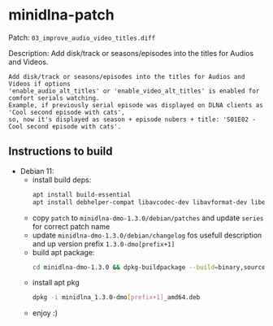 # minidlna-patch

Patch: `03_improve_audio_video_titles.diff`

Description: Add disk/track or seasons/episodes into the titles for Audios and Videos.
 
    Add disk/track or seasons/episodes into the titles for Audios and Videos if options
    'enable_audio_alt_titles' or 'enable_video_alt_titles' is enabled for comfort serials watching.
    Example, if previously serial episode was displayed on DLNA clients as 'Cool second episode with cats',
    so, now it's displayed as season + episode nubers + title: 'S01E02 - Cool second episode with cats'.

## Instructions to build
- Debian 11:
    - install build deps:
      ``` bash
      apt install build-essential
      apt install debhelper-compat libavcodec-dev libavformat-dev libexif-dev libjpeg62-turbo-dev libid3tag0-dev libvorbis-dev libsqlite3-dev libflac-dev quilt
      ```
    - copy `patch`  to `minidlna-dmo-1.3.0/debian/patches` and update `series` for correct patch name
    - update `minidlna-dmo-1.3.0/debian/changelog` fos usefull description and up version prefix `1.3.0-dmo[prefix+1]`
    - build apt package:
      ``` bash
      cd minidlna-dmo-1.3.0 && dpkg-buildpackage --build=binary,source -kyourmail@mailbox.com -uc -us -tc
      ```
    - install apt pkg
      ```bash
      dpkg -i minidlna_1.3.0-dmo[prefix+1]_amd64.deb
      ```
    - enjoy :)
